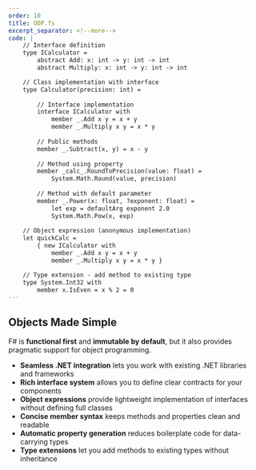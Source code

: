 ```yaml
---
order: 10
title: OOP.fs
excerpt_separator: <!--more-->
code: |
    // Interface definition
    type ICalculator =
        abstract Add: x: int -> y: int -> int
        abstract Multiply: x: int -> y: int -> int

    // Class implementation with interface
    type Calculator(precision: int) =
        
        // Interface implementation
        interface ICalculator with
            member _.Add x y = x + y
            member _.Multiply x y = x * y
        
        // Public methods
        member _.Subtract(x, y) = x - y
        
        // Method using property
        member _calc_.RoundToPrecision(value: float) =
            System.Math.Round(value, precision)
            
        // Method with default parameter
        member _.Power(x: float, ?exponent: float) =
            let exp = defaultArg exponent 2.0
            System.Math.Pow(x, exp)
    
    // Object expression (anonymous implementation)
    let quickCalc = 
        { new ICalculator with 
            member _.Add x y = x + y
            member _.Multiply x y = x * y }

    // Type extension - add method to existing type
    type System.Int32 with
        member x.IsEven = x % 2 = 0
---
```

## Objects Made Simple

F# is **functional first** and **immutable by default**, but it also provides pragmatic support for object programming.
<!--more-->
- **Seamless .NET integration** lets you work with existing .NET libraries and frameworks
- **Rich interface system** allows you to define clear contracts for your components
- **Object expressions** provide lightweight implementation of interfaces without defining full classes
- **Concise member syntax** keeps methods and properties clean and readable
- **Automatic property generation** reduces boilerplate code for data-carrying types
- **Type extensions** let you add methods to existing types without inheritance